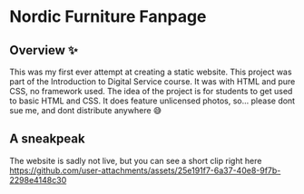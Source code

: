 # Nordic Furniture Fanpage
## Overview ✨
This was my first ever attempt at creating a static website. This project was part of the Introduction to Digital Service course.
It was with HTML and pure CSS, no framework used. The idea of the project is for students to get used to basic HTML and CSS. 
It does feature unlicensed photos, so... please dont sue me, and dont distribute anywhere 😅
## A sneakpeak
The website is sadly not live, but you can see a short clip right here
https://github.com/user-attachments/assets/25e191f7-6a37-40e8-9f7b-2298e4148c30

